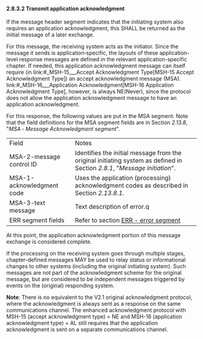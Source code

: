 #### 2.8.3.2 Transmit application acknowledgment

If the message header segment indicates that the initiating system also requires an application acknowledgment, this SHALL be returned as the initial message of a later exchange.

For this message, the receiving system acts as the initiator. Since the message it sends is application‑specific, the layouts of these application-level response messages are defined in the relevant application-specific chapter. If needed, this application acknowledgment message can itself require (in link:#_MSH-15___Accept Acknowledgment Type[MSH-15 Accept Acknowledgment Type]) an accept acknowledgment message (MSA). link:#_MSH-16___Application Acknowledgment[MSH-16 Application Acknowledgment Type], however, is always NE(Never), since the protocol does not allow the application acknowledgment message to have an application acknowledgment.

For this response, the following values are put in the MSA segment. Note that the field definitions for the MSA segment fields are in Section _2.13.8_, "_MSA ‑ Message Acknowledgment segment_".

|     |     |
| --- | --- |
| Field | Notes |
| MSA-2-message control ID | Identifies the initial message from the original initiating system as defined in Section _2.8.1_, "_Message initiation_". |
| MSA-1-acknowledgment code | Uses the application (processing) acknowledgment codes as described in Section _2.13.8.1_. |
| MSA-3-text message | Text description of error.q |
| ERR segment fields | Refer to section [ERR - error segment](#err-error-segment) |

At this point, the application acknowledgment portion of this message exchange is considered complete.

If the processing on the receiving system goes through multiple stages, chapter-defined messages MAY be used to relay status or informational changes to other systems (including the original initiating system). Such messages are not part of the acknowledgment scheme for the original message, but are considered to be independent messages triggered by events on the (original) responding system.

**Note**: There is no equivalent to the V2.1 original acknowledgment protocol, where the acknowledgment is always sent as a response on the same communications channel. The enhanced acknowledgment protocol with MSH-15 (accept acknowledgment type) = NE and MSH-16 (application acknowledgment type) = AL still requires that the application acknowledgment is sent on a separate communications channel.
